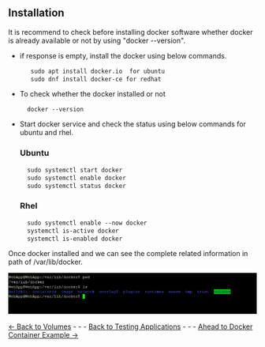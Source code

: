 ## Installation  
It is recommend to check before installing docker software whether docker is already available or not by using "docker --version".

* if response is empty, install the docker using below commands.
    
         sudo apt install docker.io  for ubuntu
         sudo dnf install docker-ce for redhat


* To check whether the docker installed or not

        docker --version 

* Start docker service and check the status using below commands for ubuntu and rhel.
    ### Ubuntu
        sudo systemctl start docker
        sudo systemctl enable docker
        sudo systemctl status docker
    ### Rhel
        sudo systemctl enable --now docker
        systemctl is-active docker
        systemctl is-enabled docker

Once docker installed and we can see the complete related information in path of /var/lib/docker.

![dockerpath](./Images/dockerpathonserver.PNG)

[<- Back to Volumes](./DockerVolumes.md) - - - [Back to Testing Applications](../../../TestingApplications.md) - - - [Ahead to Docker Container Example ->](./UtilizationInSDN.md)